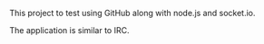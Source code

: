 This project to test using GitHub along with node.js and socket.io.

The application is similar to IRC.
